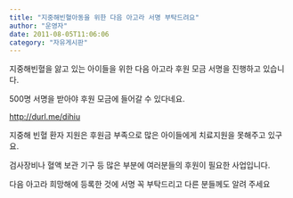 ```yaml
---
title: "지중해빈혈아동을 위한 다음 아고라 서명 부탁드려요"
author: "운영자"
date: 2011-08-05T11:06:06
category: "자유게시판"
---
```


지중해빈혈을 앓고 있는 아이들을 위한 다음 아고라 후원 모금 서명을 진행하고 있습니다.

500명 서명을 받아야 후원 모금에 들어갈 수 있다네요.

http://durl.me/dihiu

지중해 빈혈 환자 지원은 후원금 부족으로 많은 아이들에게 치료지원을 못해주고 있구요.

검사장비나 혈액 보관 기구 등 많은 부분에 여러분들의 후원이 필요한 사업입니다.

다음 아고라 희망해에 등록한 것에 서명 꼭 부탁드리고 다른 분들께도 알려 주세요

